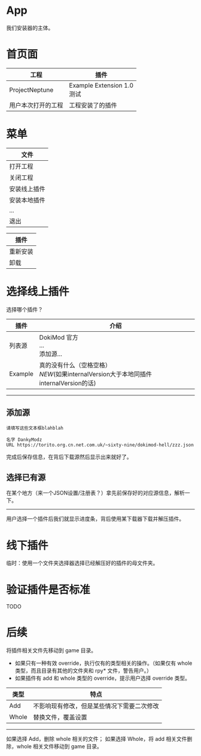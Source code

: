 # App
我们安装器的主体。
# 首页面
|工程|插件|
|---|---|
|ProjectNeptune|Example Extension 1.0<br>测试|
|用户本次打开的工程|工程安装了的插件|
# 菜单
|文件|
|---|
|打开工程|
|关闭工程|
|安装线上插件|
|安装本地插件|
|...|
|退出|

|插件|
|---|
|重新安装|
|卸载|
# 选择线上插件
选择哪个插件？

|插件|介绍|
|---|---|
|列表源|DokiMod 官方<br>...<br>添加源...|
|Example|真的没有什么（空格空格）<br/>*NEW*(如果internalVersion大于本地同插件internalVersion的话)|

---

## 添加源

```
请填写这些文本框blahblah

名字 DankyModz
URL https://torito.org.cn.net.com.uk/~sixty-nine/dokimod-hell/zzz.json
```
完成后保存信息，在背后下载源然后显示出来就好了。

## 选择已有源
在某个地方（来一个JSON设置/注册表？）拿先前保存好的对应源信息，解析一下。

---

用户选择一个插件后我们就显示进度条，背后使用某下载器下载并解压插件。

# 线下插件

临时：使用一个文件夹选择器选择已经解压好的插件的母文件夹。

# 验证插件是否标准

TODO

# 后续

将插件相关文件先移动到 game 目录。

- 如果只有一种有效 override，执行仅有的类型相关的操作。（如果仅有 whole 类型，而且目录有其他的文件夹和 rpy* 文件，警告用户。）
- 如果插件有 add 和 whole 类型的 override，提示用户选择 override 类型。

|类型|特点|
|---|---|
|Add|不影响现有修改，但是某些情况下需要二次修改|
|Whole|替换文件，覆盖设置|

---

如果选择 Add，删除 whole 相关的文件；
如果选择 Whole，将 add 相关文件删除，whole 相关文件移动到 game 目录。
